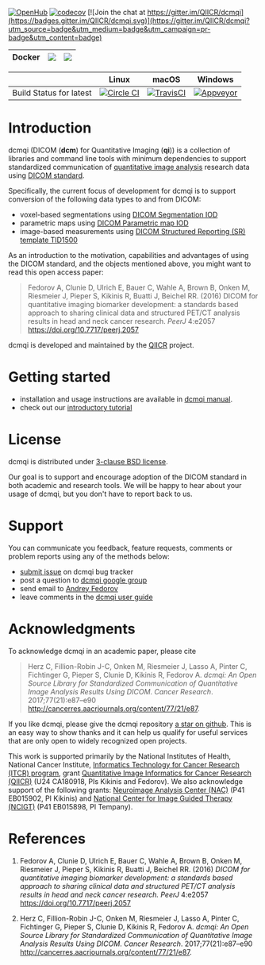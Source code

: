 [![OpenHub](https://www.openhub.net/p/dcmqi/widgets/project_thin_badge.gif)](https://www.openhub.net/p/dcmqi) [![codecov](https://codecov.io/gh/QIICR/dcmqi/branch/master/graph/badge.svg)](https://codecov.io/gh/QIICR/dcmqi) [![Join the chat at https://gitter.im/QIICR/dcmqi](https://badges.gitter.im/QIICR/dcmqi.svg)](https://gitter.im/QIICR/dcmqi?utm_source=badge&utm_medium=badge&utm_campaign=pr-badge&utm_content=badge)



| Docker | [![](https://images.microbadger.com/badges/version/qiicr/dcmqi:v1.2.1.svg)](https://microbadger.com/images/qiicr/dcmqi:v1.2.1) | [![](https://images.microbadger.com/badges/version/qiicr/dcmqi.svg)](https://microbadger.com/images/qiicr/dcmqi) |
|--------|--------------------------------------------------------------------------------------------------------------------------------|-------------------------------------------------------------------------------------------------------------------|

|              | Linux                                                                                                  | macOS                                                                                                | Windows                                                                                                                             |
|--------------|--------------------------------------------------------------------------------------------------------|-------------------------------------------------------------------------------------------------------|-------------------------------------------------------------------------------------------------------------------------------------|
| Build Status for latest | [![Circle CI](https://circleci.com/gh/QIICR/dcmqi.svg?style=svg)](https://circleci.com/gh/QIICR/dcmqi) | [![TravisCI](https://travis-ci.org/QIICR/dcmqi.svg?branch=master)](https://travis-ci.org/QIICR/dcmqi) | [![Appveyor](https://ci.appveyor.com/api/projects/status/04l87y2j6prboap7?svg=true)](https://ci.appveyor.com/project/fedorov/dcmqi) |

# Introduction

dcmqi (DICOM (**dcm**) for Quantitative Imaging (**qi**)) is a collection of libraries and command line tools with minimum dependencies to support standardized communication of [quantitative image analysis](http://journals.sagepub.com/doi/pdf/10.1177/0962280214537333) research data using [DICOM standard](https://en.wikipedia.org/wiki/DICOM).

Specifically, the current focus of development for dcmqi is to support conversion of the following data types to and from DICOM:
* voxel-based segmentations using [DICOM Segmentation IOD](http://dicom.nema.org/medical/dicom/current/output/chtml/part03/sect_A.51.html)
* parametric maps using [DICOM Parametric map IOD](http://dicom.nema.org/medical/dicom/current/output/chtml/part03/sect_A.75.html)
* image-based measurements using [DICOM Structured Reporting (SR) template TID1500](http://dicom.nema.org/medical/dicom/current/output/chtml/part16/chapter_A.html#sect_TID_1500)

As an introduction to the motivation, capabilities and advantages of using the DICOM standard, and the objects mentioned above, you might want to read this open access paper:

> Fedorov A, Clunie D, Ulrich E, Bauer C, Wahle A, Brown B, Onken M, Riesmeier J, Pieper S, Kikinis R, Buatti J, Beichel RR. (2016) DICOM for quantitative imaging biomarker development: a standards based approach to sharing clinical data and structured PET/CT analysis results in head and neck cancer research. *PeerJ* 4:e2057 https://doi.org/10.7717/peerj.2057

dcmqi is developed and maintained by the [QIICR](http://qiicr.org) project.

# Getting started

* installation and usage instructions are available in [dcmqi manual](https://qiicr.gitbooks.io/dcmqi-guide).
* check out our [introductory tutorial](http://qiicr.org/dcmqi-guide/tutorials/intro.html)

# License

dcmqi is distributed under [3-clause BSD license](https://github.com/QIICR/dcmqi/blob/master/LICENSE.txt).

Our goal is to support and encourage adoption of the DICOM standard in both academic and research tools. We will be happy to hear about your usage of dcmqi, but you don't have to report back to us.

# Support

You can communicate you feedback, feature requests, comments or problem reports using any of the methods below:
* [submit issue](https://github.com/QIICR/dcmqi/issues/new) on dcmqi bug tracker
* post a question to [dcmqi google
  group](https://groups.google.com/forum/#!forum/dcmqi)
* send email to [Andrey Fedorov](http://fedorov.github.io)
* leave comments in the [dcmqi user guide](https://qiicr.gitbooks.io/dcmqi-guide)

# Acknowledgments

To acknowledge dcmqi in an academic paper, please cite

> Herz C, Fillion-Robin J-C, Onken M, Riesmeier J, Lasso A, Pinter C, Fichtinger G, Pieper S, Clunie D, Kikinis R, Fedorov A.  _dcmqi: An Open Source Library for Standardized Communication of Quantitative Image Analysis Results Using DICOM_. *Cancer Research*. 2017;77(21):e87–e90 http://cancerres.aacrjournals.org/content/77/21/e87.

If you like dcmqi, please give the dcmqi repository [a star on github](https://help.github.com/articles/about-stars/). This is an easy way to show thanks and it can help us qualify for useful services that are only open to widely recognized open projects.

This work is supported primarily by the National Institutes of Health, National Cancer Institute, [Informatics Technology for Cancer Research (ITCR) program](https://itcr.nci.nih.gov/), grant [Quantitative Image Informatics for Cancer Research (QIICR)](http://qiicr.org) (U24 CA180918, PIs Kikinis and Fedorov). We also acknowledge support of the following grants: [Neuroimage Analysis Center (NAC)](http://nac.spl.harvard.edu/) (P41 EB015902, PI Kikinis) and [National Center for Image Guided Therapy (NCIGT)](http://ncigt.org) (P41 EB015898, PI Tempany).

# References

1. Fedorov A, Clunie D, Ulrich E, Bauer C, Wahle A, Brown B, Onken M, Riesmeier J, Pieper S, Kikinis R, Buatti J, Beichel RR. (2016) _DICOM for quantitative imaging biomarker development: a standards based approach to sharing clinical data and structured PET/CT analysis results in head and neck cancer research._ *PeerJ* 4:e2057 https://doi.org/10.7717/peerj.2057

2. Herz C, Fillion-Robin J-C, Onken M, Riesmeier J, Lasso A, Pinter C, Fichtinger G, Pieper S, Clunie D, Kikinis R, Fedorov A.  _dcmqi: An Open Source Library for Standardized Communication of Quantitative Image Analysis Results Using DICOM_. *Cancer Research*. 2017;77(21):e87–e90 http://cancerres.aacrjournals.org/content/77/21/e87.

